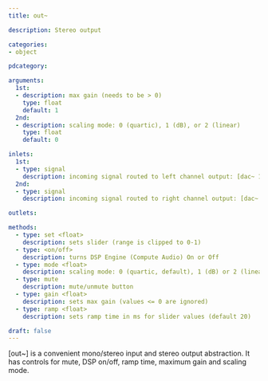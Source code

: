 ```yaml
---
title: out~

description: Stereo output

categories:
- object

pdcategory:

arguments:
  1st:
  - description: max gain (needs to be > 0)
    type: float
    default: 1
  2nd:
  - description: scaling mode: 0 (quartic), 1 (dB), or 2 (linear)
    type: float
    default: 0

inlets:
  1st:
  - type: signal
    description: incoming signal routed to left channel output: [dac~ 1]
  2nd:
  - type: signal
    description: incoming signal routed to right channel output: [dac~ 2]

outlets:

methods:
  - type: set <float>
    description: sets slider (range is clipped to 0-1)
  - type: <on/off>
    description: turns DSP Engine (Compute Audio) On or Off
  - type: mode <float>
    description: scaling mode: 0 (quartic, default), 1 (dB) or 2 (linear)
  - type: mute
    description: mute/unmute button
  - type: gain <float>
    description: sets max gain (values <= 0 are ignored)
  - type: ramp <float>
    description: sets ramp time in ms for slider values (default 20)

draft: false
---
```


[out~] is a convenient mono/stereo input and stereo output abstraction. It has controls for mute, DSP on/off, ramp time, maximum gain and scaling mode.
